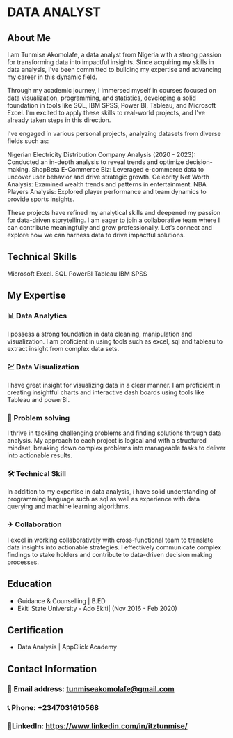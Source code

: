 # DATA ANALYST

## About Me
I am Tunmise Akomolafe, a data analyst from Nigeria with a strong passion for transforming data into impactful insights. Since acquiring my skills in data analysis, I've been committed to building my expertise and advancing my career in this dynamic field.

Through my academic journey, I immersed myself in courses focused on data visualization, programming, and statistics, developing a solid foundation in tools like SQL, IBM SPSS, Power BI, Tableau, and Microsoft Excel. I’m excited to apply these skills to real-world projects, and I've already taken steps in this direction.

I've engaged in various personal projects, analyzing datasets from diverse fields such as:

Nigerian Electricity Distribution Company Analysis (2020 - 2023): Conducted an in-depth analysis to reveal trends and optimize decision-making.
ShopBeta E-Commerce Biz: Leveraged e-commerce data to uncover user behavior and drive strategic growth.
Celebrity Net Worth Analysis: Examined wealth trends and patterns in entertainment.
NBA Players Analysis: Explored player performance and team dynamics to provide sports insights.

These projects have refined my analytical skills and deepened my passion for data-driven storytelling. I am eager to join a collaborative team where I can contribute meaningfully and grow professionally. Let’s connect and explore how we can harness data to drive impactful solutions.

## Technical Skills
Microsoft Excel.
SQL
PowerBI
Tableau
IBM SPSS

## My Expertise

###  📊 Data Analytics
  I possess a strong foundation in data cleaning, manipulation and visualization. I am proficient in using tools such as excel, sql and tableau to extract insight from complex data sets.
  
### 💹 Data Visualization
I have great insight for visualizing data in a clear manner. I am proficient in creating insightful charts and interactive dash boards using tools like Tableau and powerBI.

### 🎤 Problem solving
I thrive in tackling challenging problems and finding solutions through data analysis. My approach to each project is logical and with a structured mindset, breaking down complex problems into manageable tasks to deliver into actionable results.

### 🛠 Technical Skill
In addition to my expertise in data analysis, i have solid understanding of programming language such as sql as well as experience with data querying and machine learning algorithms.

### ✈ Collaboration
 I excel in working collaboratively with cross-functional team to translate data insights into actionable strategies. I effectively communicate complex findings to stake holders and contribute to data-driven decision making processes.
 
## Education
- Guidance & Counselling | B.ED
- Ekiti State University - Ado Ekiti| (Nov 2016 - Feb 2020)

## Certification
- Data Analysis | AppClick Academy

 
## Contact Information
### 📧 Email address: tunmiseakomolafe@gmail.com
### 📞 Phone: +2347031610568
### 🔗LinkedIn: https://www.linkedin.com/in/itztunmise/
